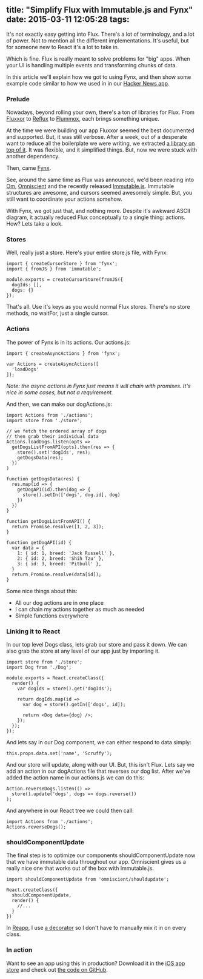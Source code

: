 title: "Simplify Flux with Immutable.js and Fynx"
date: 2015-03-11 12:05:28
tags:
---
It's not exactly easy getting into Flux. There's a lot of terminology, and a lot of power.
Not to mention all the different implementations. It's useful, but for someone new to
React it's a lot to take in.

Which is fine. Flux is really meant to solve problems for "big" apps.
When your UI is handling multiple events and transforming chunks of data.

In this article we'll explain how we got to using Fynx, and then show some example
code similar to how we used in in our [Hacker News app](https://github.com/reapp/hacker-news-app).

### Prelude

Nowadays, beyond rolling your own, there's a ton of libraries for Flux. From
[Fluxxor](http://fluxxor.com) to [Reflux](https://github.com/spoike/refluxjs) to
[Flummox](https://github.com/acdlite/flummox), each brings something unique.

At the time we were building our app Fluxxor seemed the best documented and supported.
But, it was still verbose. After a week, out of a desperate want to reduce all the boilerplate
we were writing, we extracted [a library on top of it](https://github.com/natew/Brawndo).
It was flexible, and it simplified things. But, now we were stuck with another dependency.

Then, came [Fynx](https://github.com/foss-haas/fynx).

See, around the same time as Flux was announced, we'd been reading into [Om](https://github.com/omcljs/om), [Omniscient](https://github.com/omniscientjs/omniscient)
and the recently released [Immutable.js](https://github.com/facebook/immutable-js).
Immutable structures are awesome, and cursors seemed awesomely simple.
But, you still want to coordinate your actions somehow.

With Fynx, we got just that, and nothing more.
Despite it's awkward ASCII diagram, it actually reduced Flux conceptually to a single thing: actions.
How? Lets take a look.

### Stores

Well, really just a store. Here's your entire store.js file, with Fynx:

    import { createCursorStore } from 'fynx';
    import { fromJS } from 'immutable';

    module.exports = createCursorStore(fromJS({
      dogIds: [],
      dogs: {}
    });

That's all. Use it's keys as you would normal Flux stores. There's no store methods, no waitFor, just a single cursor.

### Actions

The power of Fynx is in its actions. Our actions.js:

    import { createAsyncActions } from 'fynx';

    var Actions = createAsyncActions([
      'loadDogs'
    ]);

*Note: the async actions in Fynx just means it will chain with promises. It's nice in some cases, but not a requirement.*

And then, we can make our dogActions.js:

    import Actions from './actions';
    import store from './store';

    // we fetch the ordered array of dogs
    // then grab their individual data
    Actions.loadDogs.listen(opts =>
      getDogsListFromAPI(opts).then(res => {
        store().set('dogIds', res);
        getDogsData(res);
      })
    )

    function getDogsData(res) {
      res.map(id => {
        getDogAPI(id).then(dog => {
          store().setIn(['dogs', dog.id], dog)
        })
      })
    }

    function getDogsListFromAPI() {
      return Promise.resolve([1, 2, 3]);
    }

    function getDogAPI(id) {
      var data = {
        1: { id: 1, breed: 'Jack Russell' },
        2: { id: 2, breed: 'Shih Tzu' },
        3: { id: 3, breed: 'Pitbull' },
      }
      return Promise.resolve(data[id]);
    }

Some nice things about this:

- All our dog actions are in one place
- I can chain my actions together as much as needed
- Simple functions everywhere

### Linking it to React

In our top level Dogs class, lets grab our store and pass it down. We can also grab the store at any level of our app just by importing it.

    import store from './store';
    import Dog from './Dog';

    module.exports = React.createClass({
      render() {
        var dogIds = store().get('dogIds');

        return dogIds.map(id =>
          var dog = store().getIn(['dogs', id]);

          return <Dog data={dog} />;
        });
      });
    });

And lets say in our Dog component, we can either respond to data simply:

    this.props.data.set('name', 'Scruffy');

And our store will update, along with our UI. But, this isn't Flux. Lets say we add an action in our dogActions file that reverses our dog list. After we've added the action name in our actions.js we can do this:

    Action.reverseDogs.listen(() =>
      store().update('dogs', dogs => dogs.reverse())
    );

And anywhere in our React tree we could then call:

    import Actions from './actions';
    Actions.reverseDogs();

### shouldComponentUpdate

The final step is to optimize our components shouldComponentUpdate now that we have immutable data throughout our app. Omniscient gives us a really nice one that works out of the box with Immutable.js.

    import shouldComponentUpdate from 'omniscient/shouldupdate';

    React.createClass({
      shouldComponentUpdate,
      render() {
        //...
      }
    })

In [Reapp](https://reapp.io), I use [a decorator](https://github.com/reapp/reapp-component) so I don't have to manually mix it in on every class.

### In action

Want to see an app using this in production? Download it in the
[iOS app store](https://itunes.apple.com/us/app/hacker-news-by-reapp/id972297110?mt=8)
and check out [the code on GitHub](https://github.com/reapp/hacker-news-app).